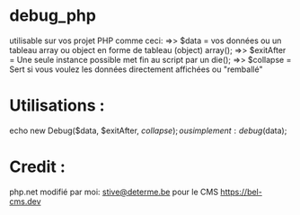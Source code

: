 # debug_php
utilisable sur vos projet PHP
comme ceci:
=>> $data = vos données ou un tableau array ou object en forme de tableau (object) array();
=>> $exitAfter = Une seule instance possible met fin au script par un die();
=>> $collapse = Sert si vous voulez les données directement affichées ou "remballé"

# Utilisations :
echo new Debug($data, $exitAfter, $collapse);
ou
simplement:
debug($data);

# Credit :
php.net modifié par moi: stive@determe.be pour le CMS https://bel-cms.dev

